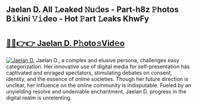 ## Jaelan D. All 𝙻eaked 𝙽u𝚍es - Part-h8z 𝙿hotos B𝚒kini 𝚅𝚒deo - Hot 𝙿art 𝙻eaks KhwFy

# <h2><a href="http://ld5dc3.urlbe.top/?page=Jaelan+D.">🔗🔗👉👉 Jaelan D. P𝚑oto𝚜Vid𝚎o</a></h2>

[![Jaelan D.](https://i.imgur.com/eBuTRDB.gif)](http://ld5dc3.urlbe.top/?page=Jaelan+D.)
Jaelan D., a complex and elusive persona, challenges easy categorization. Her innovative use of digital media for self-presentation has captivated and enraged spectators, stimulating debates on consent, identity, and the essence of online societies. Though her future direction is unclear, her influence on the online community is indisputable. Fueled by an unyielding resolve and undeniable enchantment, Jaelan D. progress in the digital realm is unrelenting.
